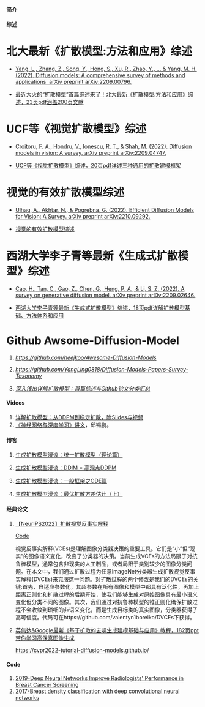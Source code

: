 #### 简介

#### 综述

# 北大最新《扩散模型:方法和应用》综述
* [Yang, L., Zhang, Z., Song, Y., Hong, S., Xu, R., Zhao, Y., ... & Yang, M. H. (2022). Diffusion models: A comprehensive survey of methods and applications. arXiv preprint arXiv:2209.00796.](https://arxiv.org/abs/2209.00796)

* [最近大火的“扩散模型”首篇综述来了！北大最新《扩散模型:方法和应用》综述，23页pdf涵盖200页文献](https://zhuanlan.zhihu.com/p/562029290)

# UCF等《视觉扩散模型》综述
* [Croitoru, F. A., Hondru, V., Ionescu, R. T., & Shah, M. (2022). Diffusion models in vision: A survey. arXiv preprint arXiv:2209.04747.](https://arxiv.org/abs/2209.04747)

* [UCF等《视觉扩散模型》综述，20页pdf详述三种通用的扩散建模框架](https://zhuanlan.zhihu.com/p/564358628)

# 视觉的有效扩散模型综述
* [Ulhaq, A., Akhtar, N., & Pogrebna, G. (2022). Efficient Diffusion Models for Vision: A Survey. arXiv preprint arXiv:2210.09292.](https://arxiv.org/abs/2210.09292)

* [视觉的有效扩散模型综述](https://www.zhuanzhi.ai/vip/c3a78910052e2d5b9a17b08e65630fc0)

# 西湖大学李子青等最新《生成式扩散模型》综述
* [Cao, H., Tan, C., Gao, Z., Chen, G., Heng, P. A., & Li, S. Z. (2022). A survey on generative diffusion model. arXiv preprint arXiv:2209.02646.](https://arxiv.org/abs/2209.02646)

* [西湖大学李子青等最新《生成式扩散模型》综述，18页pdf详解扩散模型基础、方法体系和应用](https://www.zhuanzhi.ai/document/8253c59f6277f95a1fa21b53ed48ee85)


# Github Awsome-Diffusion-Model
1. *https://github.com/heejkoo/Awesome-Diffusion-Models*

2. *https://github.com/YangLing0818/Diffusion-Models-Papers-Survey-Taxonomy*

3. *[深入浅出详解扩散模型：首篇综述与Github论文分类汇总](https://www.zhuanzhi.ai/document/5e5c5e21b4dd39c404005e9fcbbb74aa)*



#### Videos

1.  [详解扩散模型：从DDPM到稳定扩散，附Slides与视频](https://www.zhuanzhi.ai/vip/399b8910da08e2d3bc730c0743857e50)
2.  [《神经网络与深度学习》讲义](http://vdisk.weibo.com/s/ayG13we2ltDAT)，邱锡鹏。

#### 博客

1.  [生成扩散模型漫谈：统一扩散模型（理论篇）](https://mp.weixin.qq.com/s/vwytsN2PkM_P2dVhDi2wzw)     

2.  [生成扩散模型漫谈：DDIM = 高观点DDPM](https://mp.weixin.qq.com/s/70hLn8JVuP1f0-NndwGK9w)

3.  [生成扩散模型漫谈：一般框架之ODE篇](https://mp.weixin.qq.com/s/kBY8LBVpmLeX4sdKXMJr1A)

4.  [生成扩散模型漫谈：最优扩散方差估计（上）](https://mp.weixin.qq.com/s/ai24h-pR3JC3WmRmxUEeFA)



#### 经典论文

1.  [【NeurIPS2022】扩散视觉反事实解释](https://www.zhuanzhi.ai/vip/9e3c00f8bdd63a1065ca83ce6d06b978)

    [Code](https://github.com/valentyn1boreiko/DVCEs)
    
    视觉反事实解释(VCEs)是理解图像分类器决策的重要工具。它们是“小”但“现实”的图像语义变化，改变了分类器的决策。当前生成VCEs的方法局限于对抗鲁棒模型，通常包含非现实的人工制品，或者局限于类别较少的图像分类问题。在本文中，我们通过扩散过程为任意ImageNet分类器生成扩散视觉反事实解释(DVCEs)来克服这一问题。对扩散过程的两个修改是我们的DVCEs的关键:首先，自适应参数化，其超参数在所有图像和模型中都具有泛化性，再加上距离正则化和扩散过程的后期开始，使我们能够生成对原始图像具有最小语义变化但分类不同的图像。其次，我们通过对抗鲁棒模型的锥正则化确保扩散过程不会收敛到琐细的非语义变化，而是生成目标类的真实图像，分类器获得了高可信度。代码可在https://github.com/valentyn1boreiko/DVCEs下获得。
    

2. [英伟达&Google最新《基于扩散的去噪生成建模基础与应用》教程，182页ppt带你学习高保真图像生成](https://www.zhuanzhi.ai/vip/abfbb1753f79f7596e11fbdda8cfcc34)

   https://cvpr2022-tutorial-diffusion-models.github.io/

#### Code

1.  [2019-Deep Neural Networks Improve Radiologists' Performance in Breast Cancer Screening](https://github.com/nyukat/breast_cancer_classifier)
2.  [2017-Breast density classification with deep convolutional neural networks](https://github.com/nyukat/breast_density_classifier)


    
